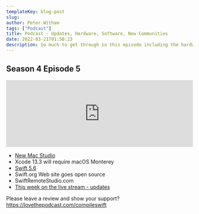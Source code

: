 ```yaml
---
templateKey: blog-post
slug: 
author: Peter Witham
tags: ["Podcast"]
title: Podcast - Updates, Hardware, Software, New Communities
date: 2022-03-21T01:50:23
description: So much to get through in this episode including the hardware and all the new software releases, plus a new community for developers.
---
```


## Season 4 Episode 5

<iframe width="100%" height="180" frameborder="no" scrolling="no" seamless src="https://share.transistor.fm/e/8c7fd745/dark"></iframe>

- [New Mac Studio](https://www.compileswift.com/journal/2022-03-11-mac-studio/)
- Xcode 13.3 will require macOS Monterey
- [Swift 5.6](https://www.swift.org/blog/swift-5.6-released/)
- Swift.org Web site goes open source
- SwiftRemoteStudio.com
- [This week on the live stream - updates](https://compileswift.live)

Please leave a review and show your support?
https://lovethepodcast.com/compileswift
